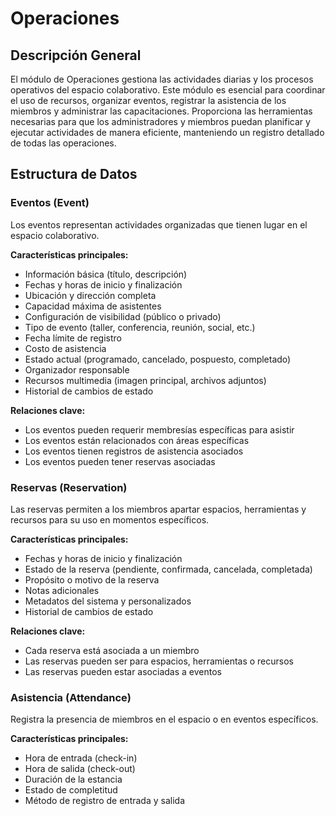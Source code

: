 # Operaciones

## Descripción General

El módulo de Operaciones gestiona las actividades diarias y los procesos operativos del espacio colaborativo. Este módulo es esencial para coordinar el uso de recursos, organizar eventos, registrar la asistencia de los miembros y administrar las capacitaciones. Proporciona las herramientas necesarias para que los administradores y miembros puedan planificar y ejecutar actividades de manera eficiente, manteniendo un registro detallado de todas las operaciones.

## Estructura de Datos

### Eventos (Event)

Los eventos representan actividades organizadas que tienen lugar en el espacio colaborativo.

**Características principales:**
- Información básica (título, descripción)
- Fechas y horas de inicio y finalización
- Ubicación y dirección completa
- Capacidad máxima de asistentes
- Configuración de visibilidad (público o privado)
- Tipo de evento (taller, conferencia, reunión, social, etc.)
- Fecha límite de registro
- Costo de asistencia
- Estado actual (programado, cancelado, pospuesto, completado)
- Organizador responsable
- Recursos multimedia (imagen principal, archivos adjuntos)
- Historial de cambios de estado

**Relaciones clave:**
- Los eventos pueden requerir membresías específicas para asistir
- Los eventos están relacionados con áreas específicas
- Los eventos tienen registros de asistencia asociados
- Los eventos pueden tener reservas asociadas

### Reservas (Reservation)

Las reservas permiten a los miembros apartar espacios, herramientas y recursos para su uso en momentos específicos.

**Características principales:**
- Fechas y horas de inicio y finalización
- Estado de la reserva (pendiente, confirmada, cancelada, completada)
- Propósito o motivo de la reserva
- Notas adicionales
- Metadatos del sistema y personalizados
- Historial de cambios de estado

**Relaciones clave:**
- Cada reserva está asociada a un miembro
- Las reservas pueden ser para espacios, herramientas o recursos
- Las reservas pueden estar asociadas a eventos

### Asistencia (Attendance)

Registra la presencia de miembros en el espacio o en eventos específicos.

**Características principales:**
- Hora de entrada (check-in)
- Hora de salida (check-out)
- Duración de la estancia
- Estado de completitud
- Método de registro de entrada y salida